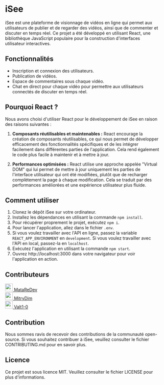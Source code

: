 # iSee
iSee est une plateforme de visionnage de vidéos en ligne qui permet aux utilisateurs de publier et de regarder des vidéos, ainsi que de commenter et discuter en temps réel. Ce projet a été développé en utilisant React, une bibliothèque JavaScript populaire pour la construction d'interfaces utilisateur interactives.

## Fonctionnalités
- Inscription et connexion des utilisateurs.
- Publication de vidéos.
- Espace de commentaires sous chaque vidéo.
- Chat en direct pour chaque vidéo pour permettre aux utilisateurs connectés de discuter en temps réel.

## Pourquoi React ?
Nous avons choisi d'utiliser React pour le développement de iSee en raison des raisons suivantes :

1. **Composants réutilisables et maintenables :** React encourage la création de composants réutilisables, ce qui nous permet de développer efficacement des fonctionnalités spécifiques et de les intégrer facilement dans différentes parties de l'application. Cela rend également le code plus facile à maintenir et à mettre à jour.

2. **Performances optimisées :** React utilise une approche appelée "Virtual DOM" qui lui permet de mettre à jour uniquement les parties de l'interface utilisateur qui ont été modifiées, plutôt que de recharger complètement la page à chaque modification. Cela se traduit par des performances améliorées et une expérience utilisateur plus fluide.

## Comment utiliser
1. Clonez le dépôt iSee sur votre ordinateur.
2. Installez les dépendances en utilisant la commande `npm install`.
3. Pour récupérer proprement le projet, exécutez `npm i`.
4. Pour lancer l'application, allez dans le fichier `.env`.
5. Si vous voulez travailler avec l'API en ligne, passez la variable `REACT_APP_ENVIRONMENT` en `development`.
   Si vous voulez travailler avec l'API en local, passez-la en `localhost`.
6. Exécutez l'application en utilisant la commande `npm start`.
7. Ouvrez http://localhost:3000 dans votre navigateur pour voir l'application en action.

## Contributeurs
[<img src="https://github.com/MataReDev.png" width="25"/> MataReDev](https://github.com/MataReDev)
<br>
[<img src="https://github.com/MitryDim.png" width="25"/> MitryDim](https://github.com/MitryDim)
<br>
[<img src="https://github.com/Valt1-0.png" width="25"/> Valt1-0](https://github.com/Valt1-0)

## Contribution
Nous sommes ravis de recevoir des contributions de la communauté open-source. Si vous souhaitez contribuer à iSee, veuillez consulter le fichier CONTRIBUTING.md pour en savoir plus.

## Licence
Ce projet est sous licence MIT. Veuillez consulter le fichier LICENSE pour plus d'informations.
